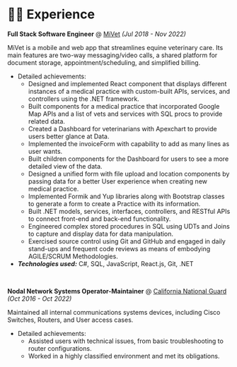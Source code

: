 # 👨‍💻 Experience

**Full Stack Software Engineer** @ [MiVet](https://www.linkedin.com/company/mi-vet/) _(Jul 2018 - Nov 2022)_

MiVet is a mobile and web app that streamlines equine veterinary care. Its main features are two-way messaging/video calls, a shared platform for document storage, appointment/scheduling, and simplified billing.
- Detailed achievements:
  - Designed and implemented React component that displays different instances of a medical practice with custom-built APIs, services, and controllers using the .NET framework.
  - Built components for a medical practice that incorporated Google Map APIs and a list of vets and services with SQL procs to provide related data.
  - Created a Dashboard for veterinarians with Apexchart to provide users better glance at Data.
  - Implemented the invoiceForm with capability to add as many lines as user wants.
  - Built children components for the Dashboard for users to see a more detailed view of the data.
  - Designed a unified form with file upload and location components by passing data for a better User experience when creating new medical practice.
  - Implemented Formik and Yup libraries along with Bootstrap classes to generate a form to create a Practice with its information.
  - Built .NET models, services, interfaces, controllers, and RESTful APIs to connect front-end and back-end functionality.
  - Engineered complex stored procedures in SQL using UDTs and Joins to capture and display data for data manipulation.
  - Exercised source control using Git and GitHub and engaged in daily stand-ups and frequent code reviews as means of embodying AGILE/SCRUM Methodologies.
- _**Technologies used:**_ C#, SQL, JavaScript, React.js, Git, .NET

&nbsp;

**Nodal Network Systems Operator-Maintainer** @ [California National Guard](https://www.goarmy.com/careers-and-jobs/career-match/signal-intelligence/locations-stats-frequencies/25n-nodal-network-systems-operator.html) _(Oct 2016 - Oct 2022)_

Maintained all internal communications systems devices, including Cisco Switches, Routers, and User access cases.
- Detailed achievements:
  - Assisted users with technical issues, from basic troubleshooting to router configurations.
  - Worked in a highly classified environment and met its obligations.

&nbsp;

